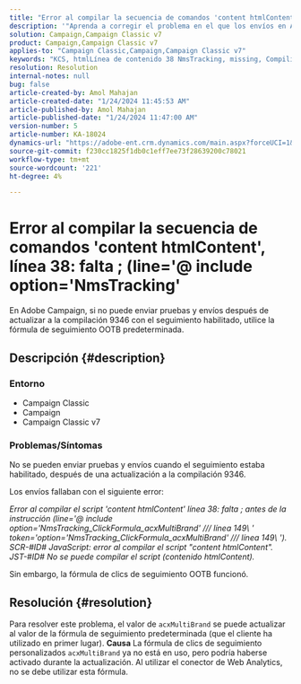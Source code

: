 ```yaml
---
title: "Error al compilar la secuencia de comandos 'content htmlContent', línea 38: falta ; (line='@ include option='NmsTracking'"
description: '"Aprenda a corregir el problema en el que los envíos en Adobe Campaign fallan con un error de compilación. Utilizar fórmula de seguimiento predeterminada".'
solution: Campaign,Campaign Classic v7
product: Campaign,Campaign Classic v7
applies-to: "Campaign Classic,Campaign,Campaign Classic v7"
keywords: "KCS, htmlLínea de contenido 38 NmsTracking, missing, Compiling script, Campaign, Campaign Classic"
resolution: Resolution
internal-notes: null
bug: false
article-created-by: Amol Mahajan
article-created-date: "1/24/2024 11:45:53 AM"
article-published-by: Amol Mahajan
article-published-date: "1/24/2024 11:47:00 AM"
version-number: 5
article-number: KA-18024
dynamics-url: "https://adobe-ent.crm.dynamics.com/main.aspx?forceUCI=1&pagetype=entityrecord&etn=knowledgearticle&id=30a9f91f-aeba-ee11-a569-6045bd006e5a"
source-git-commit: f230cc1825f1db0c1eff7ee73f28639200c78021
workflow-type: tm+mt
source-wordcount: '221'
ht-degree: 4%

---
```


# Error al compilar la secuencia de comandos &#39;content htmlContent&#39;, línea 38: falta ; (line=&#39;@ include option=&#39;NmsTracking&#39;


En Adobe Campaign, si no puede enviar pruebas y envíos después de actualizar a la compilación 9346 con el seguimiento habilitado, utilice la fórmula de seguimiento OOTB predeterminada.

## Descripción {#description}


### <b>Entorno</b>

- Campaign Classic
- Campaign
- Campaign Classic v7




### <b>Problemas/Síntomas</b>

No se pueden enviar pruebas y envíos cuando el seguimiento estaba habilitado, después de una actualización a la compilación 9346.

Los envíos fallaban con el siguiente error:

*Error al compilar el script &#39;content htmlContent&#39; línea 38: falta ; antes de la instrucción (line=&#39;@ include option=&#39;NmsTracking_ClickFormula_acxMultiBrand&#39; /// línea 149\ &#39; token=&#39;option=&#39;NmsTracking_ClickFormula_acxMultiBrand&#39; /// línea 149\ &#39;). SCR-#ID# JavaScript: error al compilar el script &quot;content htmlContent&quot;. JST-#ID# No se puede compilar el script (contenido htmlContent).*

Sin embargo, la fórmula de clics de seguimiento OOTB funcionó.


## Resolución {#resolution}


Para resolver este problema, el valor de `acxMultiBrand` se puede actualizar al valor de la fórmula de seguimiento predeterminada (que el cliente ha utilizado en primer lugar).
<b>Causa</b>
La fórmula de clics de seguimiento personalizados `acxMultiBrand` ya no está en uso, pero podría haberse activado durante la actualización. Al utilizar el conector de Web Analytics, no se debe utilizar esta fórmula.






